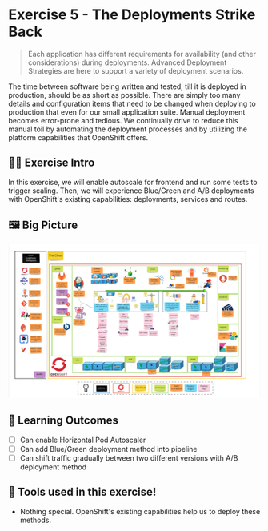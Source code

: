 # Exercise 5 - The Deployments Strike Back

> Each application has different requirements for availability (and other considerations) during deployments. Advanced Deployment Strategies are here to support a variety of deployment scenarios.

The time between software being written and tested, till it is deployed in production, should be as short as possible. There are simply too many details and configuration items that need to be changed when deploying to production that even for our small application suite. Manual deployment becomes error-prone and tedious. We continually drive to reduce this manual toil by automating the deployment processes and by utilizing the platform capabilities that OpenShift offers.

## 👨‍🍳 Exercise Intro

In this exercise, we will enable autoscale for frontend and run some tests to trigger scaling. Then, we will experience Blue/Green and A/B deployments with OpenShift's existing capabilities: deployments, services and routes. 
## 🖼️ Big Picture

![big-picture-matomo](images/big-picture-matomo.jpg)
## 🔮 Learning Outcomes

- [ ] Can enable Horizontal Pod Autoscaler
- [ ] Can add Blue/Green deployment method into pipeline
- [ ] Can shift traffic gradually between two different versions with A/B deployment method

## 🔨 Tools used in this exercise!

* Nothing special. OpenShift's existing capabilities help us to deploy these methods.
